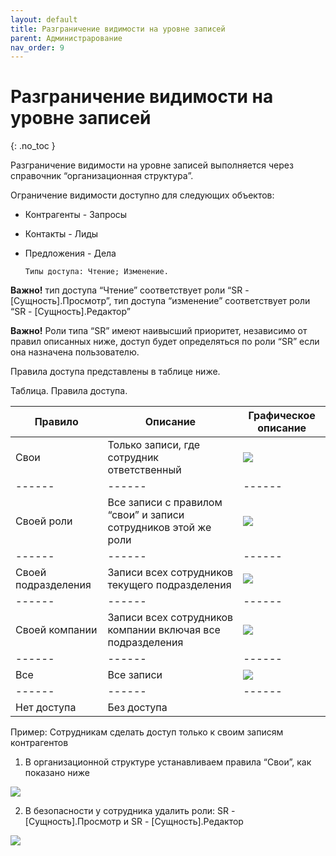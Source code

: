 ```yaml
---
layout: default
title: Разграничение видимости на уровне записей
parent: Администрарование
nav_order: 9
---
```


# Разграничение видимости на уровне записей
{: .no_toc }

Разграничение видимости на уровне записей выполняется через справочник “организационная структура”.

Ограничение видимости доступно для следующих объектов:

- Контрагенты                    - Запросы   
- Контакты                       - Лиды
- Предложения                    - Дела   

      Типы доступа: Чтение; Изменение.

**Важно!**
тип доступа “Чтение” соответствует роли “SR - [Сущность].Просмотр”,
тип доступа “изменение” соответствует роли “SR - [Сущность].Редактор”

**Важно!** Роли типа “SR” имеют наивысший приоритет, независимо от правил описанных ниже, доступ будет определяться по роли “SR” если она назначена пользователю.

Правила доступа представлены в таблице ниже.

Таблица. Правила доступа.

Правило | Описание | Графическое описание
------ | ------ | ------
Свои   | Только записи, где сотрудник ответственный  | ![](../../images/table.png)
------ | ------ | ------
Своей роли   | Все записи с правилом “свои” и записи сотрудников этой же роли  | ![](../../images/table1.png)
------ | ------ | ------
Своей подразделения   | Записи всех сотрудников текущего подразделения  | ![](../../images/table2.png)
------ | ------ | ------
Своей компании   | Записи всех сотрудников компании включая все подразделения  | ![](../../images/table3.png)
------ | ------ | ------
Все  | Все записи  | ![](../../images/table4.png)
------ | ------ | ------
Нет доступа | Без доступа |

Пример:  Сотрудникам сделать доступ только к своим записям контрагентов

1. В организационной структуре устанавливаем правила “Свои”,
как показано ниже

![](../../images/their.png)

2. В безопасности у сотрудника удалить роли:
SR - [Сущность].Просмотр и SR - [Сущность].Редактор

![](../../images/their2.png)
